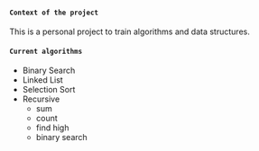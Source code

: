 #### `Context of the project`
This is a personal project to train algorithms and data structures.

#### `Current algorithms`
  * Binary Search
  * Linked List
  * Selection Sort
  * Recursive <br />
    - sum
    - count
    - find high
    - binary search